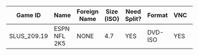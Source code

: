 | Game ID     | Name | Foreign Name | Size (ISO) | Need Split? | Format | VNC | IGR | PADEMU | GSM | Compatible? | Console | Reporter | Notes |
| --- | --- | --- | --- | --- | ---  | ---  | --- | --- | --- | --- | --- | --- | --- |
| SLUS_209.19 | ESPN NFL 2K5 | NONE | 4.7 | YES | DVD-ISO | YES | UNTESTED | UNTESTED | UNTESTED | YES | SCPH-70005 | Colton Silva | Works perfectly
